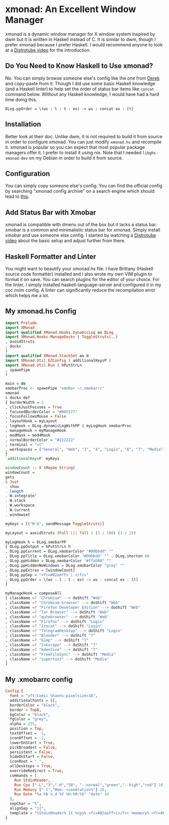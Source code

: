 # xmonad: An Excellent Window Manager

xmonad is a dynamic window manager for X window system inspired by dwm but it is written in Haskell instead of C. It is similar to dwm, though I prefer xmonad because I prefer Haskell. I would recommend anyone to look at a [Distrotube video](https://www.youtube.com/watch?v=3noK4GTmyMw) for the introduction.

## Do You Need to Know Haskell to Use xmonad?

No. You can simply browse someone else's config like the one from [Derek](https://gitlab.com/dwt1/dotfiles/) and copy-paste from it. Though I did use some basic Haskell knowledge (and a Haskell linter) to help set the order of status bar items like `concat` command below. Without any Haskell knowledge, I would have had a hard time doing this.

```
DLog.ppOrder = \(ws : l : t : ex) -> ws : concat ex : [t]

```

## Installation

Better look at their doc. Unlike dwm, it is not required to build it from source in order to configure xmonad. You can just modify `xmonad.hs` and recompile it. xmonad is popular so you can expect that most popular package managers offer it. I prefer to install it using nix. Note that I needed `libghc-xmonad-dev` on my Debian in order to build it from source.

## Configuration

You can simply copy someone else's config. You can find the official config by searching "xmonad config archive" on a search engine which should lead to [this](https://wiki.haskell.org/Xmonad/Config_archive).

## Add Status Bar with Xmobar

xmonad is compatible with dmenu out of the box but it lacks a status bar. xmobar is a common and minimalistic status bar for xmonad. Simply install xmobar and use someone else config. I started by watching a [Distrotube video](https://www.youtube.com/watch?v=jCzuMHU3Qtw) about the basic setup and adjust further from there.

## Haskell Formatter and Linter

You might want to beautify your xmonad.hs file. I have Brittany (Haskell source code formatter) installed and I also wrote my own VIM plugin to format it on save. You can search plugins for the editor of your choice. For the linter, I simply installed haskell-language-server and configured it in my coc.nvim config. A linter can significantly reduce the recompilation error which helps me a lot.

## My xmonad.hs Config

```haskell
import Prelude
import XMonad
import qualified XMonad.Hooks.DynamicLog as DLog
import XMonad.Hooks.ManageDocks ( ToggleStruts(..)
, avoidStruts
, docks
)
import qualified XMonad.StackSet as W
import XMonad.Util.EZConfig ( additionalKeysP )
import XMonad.Util.Run ( hPutStrLn
, spawnPipe
)

main = do
xmobarProc <- spawnPipe "xmobar ~/.xmobarrc"
xmonad
$ docks def
{ borderWidth = 2
, clickJustFocuses = True
, focusedBorderColor = "#005577"
, focusFollowsMouse = False
, layoutHook = myLayout
, logHook = DLog.dynamicLogWithPP $ myLogHook xmobarProc
, manageHook = myManageHook
, modMask = mod4Mask
, normalBorderColor = "#222222"
, terminal = "st"
, workspaces = ["General", "Web", "3", "4", "Login", "6", "7", "Media"]
}
`additionalKeysP` myKeys

windowCount :: X (Maybe String)
windowCount =
gets
$ Just
. show
. length
. W.integrate'
. W.stack
. W.workspace
. W.current
. windowset

myKeys = [("M-b", sendMessage ToggleStruts)]

myLayout = avoidStruts (Full ||| Tall 1 (3 / 100) (1 / 2))

myLogHook h = DLog.xmobarPP
{ DLog.ppOutput = hPutStrLn h
, DLog.ppCurrent = DLog.xmobarColor "#00bbdd" ""
, DLog.ppTitle = DLog.xmobarColor "#00bbdd" "" . DLog.shorten 60
, DLog.ppHidden = DLog.xmobarColor "#ffa500" ""
, DLog.ppHiddenNoWindows = DLog.xmobarColor "grey" ""
, DLog.ppExtras = [windowCount]
, DLog.ppSep = "<fc=#82aaff> | </fc>"
, DLog.ppOrder = \(ws : l : t : ex) -> ws : concat ex : [t]
}

myManageHook = composeAll
[ className =? "Chromium" --> doShift "Web"
, className =? "Chromium-browser" --> doShift "Web"
, className =? "Firefox Developer Edition" --> doShift "Web"
, className =? "Tor Browser" --> doShift "Web"
, className =? "qutebrowser" --> doShift "Web"
, className =? "Firefox" --> doShift "Login"
, className =? "Icecat" --> doShift "Login"
, className =? "TelegramDesktop" --> doShift "Login"
, className =? "Blender" --> doShift "7"
, className =? "Gimp" --> doShift "7"
, className =? "Inkscape" --> doShift "7"
, className =? "kdenlive" --> doShift "7"
, className =? "FreeFileSync" --> doShift "Media"
, className =? "supertux2" --> doShift "Media"
]
```

## My .xmobarrc config

```haskell
Config {
  font = "xft:Comic Shanns:pixelsize=16",
  additionalFonts = [],
  borderColor = "black",
  border = TopB,
  bgColor = "black",
  fgColor = "grey",
  alpha = 255,
  position = Top,
  textOffset = -1,
  iconOffset = -1,
  lowerOnStart = True,
  pickBroadest = False,
  persistent = False,
  hideOnStart = False,
  iconRoot = ".",
  allDesktops = True,
  overrideRedirect = True,
  commands = [
    Run StdinReader,
    Run Cpu ["-L","3","-H","50", "--normal","green","--high","red"] 10,
    Run Memory ["-t","Mem: <usedratio>%"] 10,
    Run Date "%a %b %_d %Y %H:%M:%S" "date" 10
  ],
  sepChar = "%",
  alignSep = "}{",
  template = "%StdinReader% }{ %cpu% <fc=#82aaff>|</fc> %memory% <fc=#82aaff>|</fc> <fc=grey>%date%</fc>"
}
```
